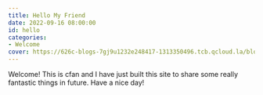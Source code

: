 ```yaml
---
title: Hello My Friend
date: 2022-09-16 08:00:00
id: hello
categories:
- Welcome 
cover: https://626c-blogs-7gj9u1232e248417-1313350496.tcb.qcloud.la/blogs/hello.JPG?sign=7cef8a9a0403ef758b67fe5d65244d0d&t=1663384360
---
```

Welcome! This is cfan and I have just built this site to share some really fantastic things in future.
Have a nice day!
